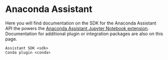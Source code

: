 # Anaconda Assistant

Here you will find documentation on the SDK for the Anaconda Assistant API the powers the
[Anaconda Assistant Jupyter Notebook extension](https://docs.anaconda.com/anaconda-notebooks/anaconda-assistant/).
Documentation for additional plugin or integration packages are also on this page.

```{toctree}
Assistant SDK <sdk>
Conda plugin <conda>
```
